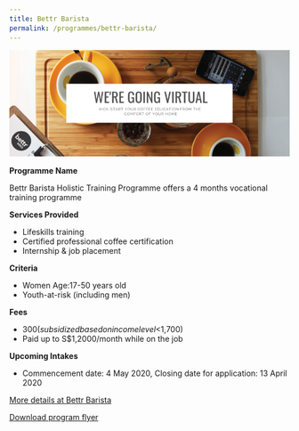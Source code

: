 ```yaml
---
title: Bettr Barista
permalink: /programmes/bettr-barista/
---
```


![BettrBarista-logo](/images/bettrbarista-banner.png)

**Programme Name**

Bettr Barista Holistic Training Programme offers a 4 months vocational training programme

**Services Provided**
* Lifeskills training
* Certified professional coffee certification
* Internship & job placement

**Criteria**
* Women Age:17-50 years old
* Youth-at-risk (including men)

**Fees**
* $300 (subsidized based on income level <$1,700)
* Paid up to S$1,2000/month while on the job

**Upcoming Intakes**
* Commencement date: 4 May 2020, Closing date for application: 13 April 2020

[More details at Bettr Barista](https://www.bettrbarista.com/w/sg/)

[Download program flyer](/brochures/bettr-flyer.pdf)
